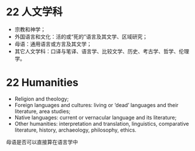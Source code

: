 # 22 人文学科
- 宗教和神学；
- 外国语言和文化：活的或“死的”语言及其文学、区域研究；
- 母语：通用语言或方言及其文学；
- 其它人文学科：口译与笔译、语言学、比较文学、历史、考古学、哲学、伦理学。

# 22  Humanities
- Religion and theology; 
- Foreign languages and cultures: living or ‘dead’ languages and their literature, area studies; 
- Native languages: current or vernacular language and its literature; 
- Other humanities: interpretation and translation, linguistics, comparative literature, history, archaeology, philosophy, ethics.

母语是否可以直接算在语言学中